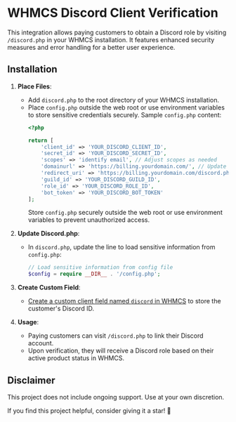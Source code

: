 # WHMCS Discord Client Verification

This integration allows paying customers to obtain a Discord role by visiting `/discord.php` in your WHMCS installation. It features enhanced security measures and error handling for a better user experience.

## Installation

1. **Place Files**:
   - Add `discord.php` to the root directory of your WHMCS installation.
   - Place `config.php` outside the web root or use environment variables to store sensitive credentials securely. Sample `config.php` content:
     ```php
     <?php
     
     return [
         'client_id' => 'YOUR_DISCORD_CLIENT_ID',
         'secret_id' => 'YOUR_DISCORD_SECRET_ID',
         'scopes' => 'identify email', // Adjust scopes as needed
         'domainurl' => 'https://billing.yourdomain.com/', // Update with your WHMCS domain URL
         'redirect_uri' => 'https://billing.yourdomain.com/discord.php',
         'guild_id' => 'YOUR_DISCORD_GUILD_ID',
         'role_id' => 'YOUR_DISCORD_ROLE_ID',
         'bot_token' => 'YOUR_DISCORD_BOT_TOKEN'
     ];
     ```
     Store `config.php` securely outside the web root or use environment variables to prevent unauthorized access.

2. **Update Discord.php**:
   - In `discord.php`, update the line to load sensitive information from `config.php`:
     ```php
     // Load sensitive information from config file
     $config = require __DIR__ . '/config.php';
     ```

3. **Create Custom Field**:
   - [Create a custom client field named `discord` in WHMCS](https://docs.whmcs.com/Custom_Client_Fields) to store the customer's Discord ID.

4. **Usage**:
   - Paying customers can visit `/discord.php` to link their Discord account.
   - Upon verification, they will receive a Discord role based on their active product status in WHMCS.

## Disclaimer

This project does not include ongoing support. Use at your own discretion.

If you find this project helpful, consider giving it a star! 🌟
